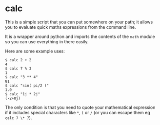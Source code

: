 # calc

This is a simple script that you can put somewhere on your path; 
it allows you to evaluate quick maths expressions from the
command line.

It is a wrapper around python and imports the contents of the
`math` module so you can use everything in there easily.

Here are some example uses:

```
$ calc 2 + 2
4
$ calc 7 % 3
1
$ calc "3 ** 4"
81
$ calc "sin( pi/2 )"
1.0
$ calc "1j * 2j"
(-2+0j)
```

The only condition is that you need to quote your mathematical 
expression if it includes special characters like `*`, `(` or `/`
(or you can escape them eg `calc 7 \* 7`).

